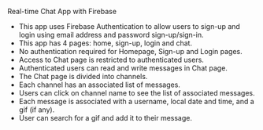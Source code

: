 Real-time Chat App with Firebase

- This app uses Firebase Authentication to allow users to sign-up and login using email address and password sign-up/sign-in.
- This app has 4 pages: home, sign-up, login and chat.
- No authentication required for Homepage, Sign-up and Login pages.
- Access to Chat page is restricted to authenticated users.
- Authenticated users can read and write messages in Chat page.
- The Chat page is divided into channels.
- Each channel has an associated list of messages.
- Users can click on channel name to see the list of associated messages.
- Each message is associated with a username, local date and time, and a gif (if any).
- User can search for a gif and add it to their message.
